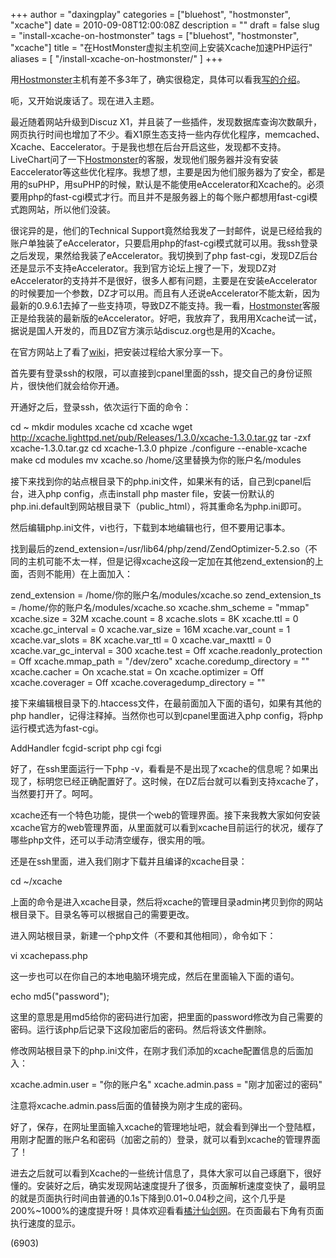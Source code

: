 +++
author = "daxingplay"
categories = ["bluehost", "hostmonster", "xcache"]
date = 2010-09-08T12:00:08Z
description = ""
draft = false
slug = "install-xcache-on-hostmonster"
tags = ["bluehost", "hostmonster", "xcache"]
title = "在HostMonster虚拟主机空间上安装Xcache加速PHP运行"
aliases = [
    "/install-xcache-on-hostmonster/"
]
+++


用[Hostmonster](http://www.hostmonster.com/track/daxingplay)主机有差不多3年了，确实很稳定，具体可以看我[写的介绍](https://daxingplay.me/website/sharedhosting/hostmonster-introduction.html)。

呃，又开始说废话了。现在进入主题。

最近随着网站升级到Discuz X1，并且装了一些插件，发现数据库查询次数飙升，网页执行时间也增加了不少。看X1原生态支持一些内存优化程序，memcached、Xcache、Eaccelerator。于是我也想在后台开启这些，发现都不支持。LiveChart问了一下[Hostmonster](http://www.hostmonster.com/track/daxingplay)的客服，发现他们服务器并没有安装Eaccelerator等这些优化程序。我想了想，主要是因为他们服务器为了安全，都是用的suPHP，用suPHP的时候，默认是不能使用eAccelerator和Xcache的。必须要用php的fast-cgi模式才行。而且并不是服务器上的每个账户都想用fast-cgi模式跑网站，所以他们没装。

很诧异的是，他们的Technical Support竟然给我发了一封邮件，说是已经给我的账户单独装了eAccelerator，只要启用php的fast-cgi模式就可以用。我ssh登录之后发现，果然给我装了eAccelerator。我切换到了php fast-cgi，发现DZ后台还是显示不支持eAccelerator。我到官方论坛上搜了一下，发现DZ对eAccelerator的支持并不是很好，很多人都有问题，主要是在安装eAccelerator的时候要加一个参数，DZ才可以用。而且有人还说eAccelerator不能太新，因为最新的0.9.6.1去掉了一些支持项，导致DZ不能支持。我一看，[Hostmonster](http://www.hostmonster.com/track/daxingplay)客服正是给我装的最新版的eAccelerator。好吧，我放弃了，我用用Xcache试一试，据说是国人开发的，而且DZ官方演示站discuz.org也是用的Xcache。

在官方网站上了看了[wiki](http://xcache.lighttpd.net/wiki/)，把安装过程给大家分享一下。

首先要有登录ssh的权限，可以直接到cpanel里面的ssh，提交自己的身份证照片，很快他们就会给你开通。

开通好之后，登录ssh，依次运行下面的命令：

cd ~ mkdir modules xcache cd xcache wget http://xcache.lighttpd.net/pub/Releases/1.3.0/xcache-1.3.0.tar.gz tar -zxf xcache-1.3.0.tar.gz cd xcache-1.3.0 phpize ./configure --enable-xcache make cd modules mv xcache.so /home/这里替换为你的账户名/modules

接下来找到你的站点根目录下的php.ini文件，如果米有的话，自己到cpanel后台，进入php config，点击install php master file，安装一份默认的php.ini.default到网站根目录下（public_html），将其重命名为php.ini即可。

然后编辑php.ini文件，vi也行，下载到本地编辑也行，但不要用记事本。

找到最后的zend_extension=/usr/lib64/php/zend/ZendOptimizer-5.2.so（不同的主机可能不太一样，但是记得xcache这段一定加在其他zend_extension的上面，否则不能用）在上面加入：

zend_extension = /home/你的账户名/modules/xcache.so zend_extension_ts = /home/你的账户名/modules/xcache.so xcache.shm_scheme = "mmap" xcache.size = 32M xcache.count = 8 xcache.slots = 8K xcache.ttl = 0 xcache.gc_interval = 0 xcache.var_size = 16M xcache.var_count = 1 xcache.var_slots = 8K xcache.var_ttl = 0 xcache.var_maxttl = 0 xcache.var_gc_interval = 300 xcache.test = Off xcache.readonly_protection = Off xcache.mmap_path = "/dev/zero" xcache.coredump_directory = "" xcache.cacher = On xcache.stat = On xcache.optimizer = Off xcache.coverager = Off xcache.coveragedump_directory = ""

接下来编辑根目录下的.htaccess文件，在最前面加入下面的语句，如果有其他的php handler，记得注释掉。当然你也可以到cpanel里面进入php config，将php运行模式选为fast-cgi。

AddHandler fcgid-script php cgi fcgi

好了，在ssh里面运行一下php -v，看看是不是出现了xcache的信息呢？如果出现了，标明您已经正确配置好了。这时候，在DZ后台就可以看到支持xcache了，当然要打开了。呵呵。

xcache还有一个特色功能，提供一个web的管理界面。接下来我教大家如何安装xcache官方的web管理界面，从里面就可以看到xcache目前运行的状况，缓存了哪些php文件，还可以手动清空缓存，很实用的哦。

还是在ssh里面，进入我们刚才下载并且编译的xcache目录：

cd ~/xcache

上面的命令是进入xcache目录，然后将xcache的管理目录admin拷贝到你的网站根目录下。目录名等可以根据自己的需要更改。

进入网站根目录，新建一个php文件（不要和其他相同），命令如下：

vi xcachepass.php

这一步也可以在你自己的本地电脑环境完成，然后在里面输入下面的语句。

echo md5("password");

这里的意思是用md5给你的密码进行加密，把里面的password修改为自己需要的密码。运行该php后记录下这段加密后的密码。然后将该文件删除。

修改网站根目录下的php.ini文件，在刚才我们添加的xcache配置信息的后面加入：

xcache.admin.user = "你的账户名" xcache.admin.pass = "刚才加密过的密码"

注意将xcache.admin.pass后面的值替换为刚才生成的密码。

好了，保存，在网址里面输入xcache的管理地址吧，就会看到弹出一个登陆框，用刚才配置的账户名和密码（加密之前的）登录，就可以看到xcache的管理界面了！

进去之后就可以看到Xcache的一些统计信息了，具体大家可以自己琢磨下，很好懂的。安装好之后，确实发现网站速度提升了很多，页面解析速度变快了，最明显的就是页面执行时间由普通的0.1s下降到0.01~0.04秒之间，这个几乎是200%~1000%的速度提升呀！具体欢迎看看[橘汁仙剑网](http://www.ojpal.com)。在页面最右下角有页面执行速度的显示。

 (6903)


